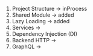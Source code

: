 1.  Project Structure -> inProcess
2.  Shared Module -> added
3.  Lazy Loading -> added
4.  Services ->
5.  Dependency Injection (DI)
6.  Backend HTTP ->
5.  GraphQL ->
